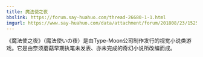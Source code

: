 ```yaml
---
title: 魔法使之夜
bbslink: https://forum.say-huahuo.com/thread-26680-1-1.html
imgurl: https://www.say-huahuo.com/data/attachment/forum/201808/23/152500x5y9r9rro558r55r.jpg
---
```


《魔法使之夜》（魔法使いの夜）是由Type-Moon公司制作发行的视觉小说类游戏。它是由奈须蘑菇早期执笔未发表、亦未完成的奇幻小说所改编而成。<!--more-->
